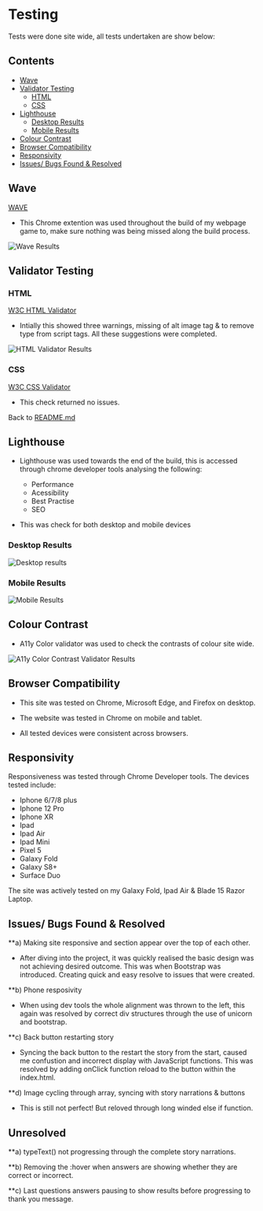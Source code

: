 # Testing 

Tests were done site wide, all tests undertaken are show below: 

## Contents 

- [Wave](#wave)
- [Validator Testing](#validator-testing)
  + [HTML](#html)
  + [CSS](#CSS)
- [Lighthouse](#lighthouse)
  + [Desktop Results](#desktop-results)
  + [Mobile Results](#mobile-results)
- [Colour Contrast](#colour-contrast)
- [Browser Compatibility](#browser-compatibility)
- [Responsivity](#responsivity)
- [Issues/ Bugs Found & Resolved](#issues-bugs-found--resolved)

## Wave 

[WAVE](https://wave.webaim.org/)

- This Chrome extention was used throughout the build of my webpage game to, make sure nothing was being missed along the build process. 

![Wave Results](documents/test/wave.png)

## Validator Testing 

### HTML 

[W3C HTML Validator](https://validator.w3.org/)

- Intially this showed three warnings, missing of alt image tag & to remove type from script tags. All these suggestions were completed. 

![HTML Validator Results](documents/test/html_validator.png)

### CSS 

[W3C CSS Validator](https://jigsaw.w3.org/css-validator/#validate_by_input+with_options)

- This check returned no issues. 

Back to [README.md](/README.md)

## Lighthouse 

- Lighthouse was used towards the end of the build, this is accessed through chrome developer tools analysing the following:

  - Performance 
  - Acessibility 
  - Best Practise 
  - SEO

- This was check for both desktop and mobile devices 

### Desktop Results 

![Desktop results](documents/test/lighthouse_desktop.png)

### Mobile Results 

![Mobile Results](documents/test/lighthouse_mobile.png)

## Colour Contrast

- A11y Color validator was used to check the contrasts of colour site wide. 

![A11y Color Contrast Validator Results](documents/test/colour_contrasts%20.png)

## Browser Compatibility 

- This site was tested on Chrome, Microsoft Edge, and Firefox on desktop.

- The website was tested in Chrome on mobile and tablet. 

- All tested devices were consistent across browsers.

## Responsivity 

Responsiveness was tested through Chrome Developer tools. The devices tested include:

- Iphone 6/7/8 plus 
- Iphone 12 Pro 
- Iphone XR 
- Ipad 
- Ipad Air 
- Ipad Mini
- Pixel 5
- Galaxy Fold 
- Galaxy S8+
- Surface Duo

The site was actively tested on my Galaxy Fold, Ipad Air & Blade 15 Razor Laptop.

## Issues/ Bugs Found & Resolved

**a) Making site responsive and section appear over the top of each other. 

- After diving into the project, it was quickly realised the basic design was not achieving desired outcome. This was when Bootstrap was introduced. Creating quick and easy resolve to issues that were created. 

**b) Phone resposivity 

- When using dev tools the whole alignment was thrown to the left, this again was resolved by correct div structures through the use of unicorn and bootstrap. 

**c) Back button restarting story 

- Syncing the back button to the restart the story from the start, caused me confustion and incorrect display with JavaScript functions. This was resolved by adding onClick function reload to the button within the index.html. 

**d) Image cycling through array, syncing with story narrations & buttons 

- This is still not perfect! But reloved through long winded else if function. 

## Unresolved 

**a) typeText() not progressing through the complete story narrations. 

**b) Removing the :hover when answers are showing whether they are correct or incorrect. 

**c) Last questions answers pausing to show results before progressing to thank you message. 